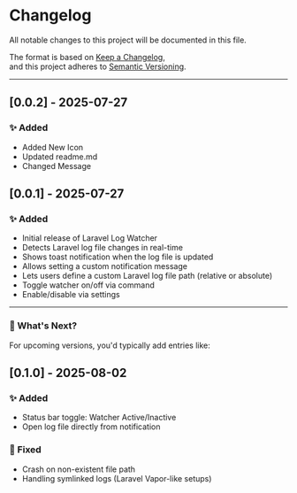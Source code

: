 # Changelog

All notable changes to this project will be documented in this file.

The format is based on [Keep a Changelog](https://keepachangelog.com/en/1.0.0/),  
and this project adheres to [Semantic Versioning](https://semver.org/spec/v2.0.0.html).

---

## [0.0.2] - 2025-07-27

### ✨ Added
- Added New Icon
- Updated readme.md
- Changed Message

## [0.0.1] - 2025-07-27

### ✨ Added
- Initial release of Laravel Log Watcher
- Detects Laravel log file changes in real-time
- Shows toast notification when the log file is updated
- Allows setting a custom notification message
- Lets users define a custom Laravel log file path (relative or absolute)
- Toggle watcher on/off via command
- Enable/disable via settings
---

### 🧪 What's Next?

For upcoming versions, you'd typically add entries like:

## [0.1.0] - 2025-08-02

### ✨ Added
- Status bar toggle: Watcher Active/Inactive
- Open log file directly from notification

### 🐛 Fixed
- Crash on non-existent file path
- Handling symlinked logs (Laravel Vapor-like setups)
